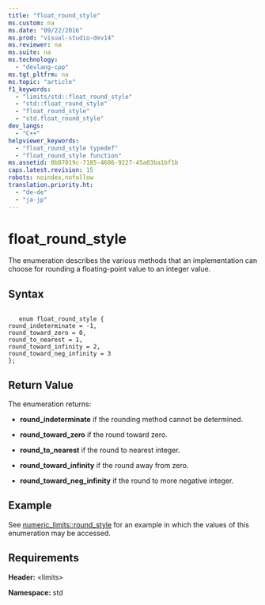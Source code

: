 ```yaml
---
title: "float_round_style"
ms.custom: na
ms.date: "09/22/2016"
ms.prod: "visual-studio-dev14"
ms.reviewer: na
ms.suite: na
ms.technology: 
  - "devlang-cpp"
ms.tgt_pltfrm: na
ms.topic: "article"
f1_keywords: 
  - "limits/std::float_round_style"
  - "std::float_round_style"
  - "float_round_style"
  - "std.float_round_style"
dev_langs: 
  - "C++"
helpviewer_keywords: 
  - "float_round_style typedef"
  - "float_round_style function"
ms.assetid: 0b07019c-7185-4686-9227-45a03ba1bf1b
caps.latest.revision: 15
robots: noindex,nofollow
translation.priority.ht: 
  - "de-de"
  - "ja-jp"
---
```

# float_round_style
The enumeration describes the various methods that an implementation can choose for rounding a floating-point value to an integer value.  
  
## Syntax  
  
```  
  
   enum float_round_style {  
round_indeterminate = -1,  
round_toward_zero = 0,  
round_to_nearest = 1,  
round_toward_infinity = 2,  
round_toward_neg_infinity = 3  
};  
```  
  
## Return Value  
 The enumeration returns:  
  
-   **round_indeterminate** if the rounding method cannot be determined.  
  
-   **round_toward_zero** if the round toward zero.  
  
-   **round_to_nearest** if the round to nearest integer.  
  
-   **round_toward_infinity** if the round away from zero.  
  
-   **round_toward_neg_infinity** if the round to more negative integer.  
  
## Example  
 See [numeric_limits::round_style](../vs140/numeric_limits--round_style.md) for an example in which the values of this enumeration may be accessed.  
  
## Requirements  
 **Header:** <limits\>  
  
 **Namespace:** std